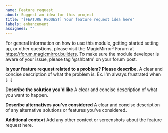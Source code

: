 ```yaml
---
name: Feature request
about: Suggest an idea for this project
title: "[FEATURE REQUEST] Your feature request idea here"
labels: enhancement
assignees: ""
---
```


For general information on how to use this module, getting started setting up, or other questions, please visit the MagicMirror² Forum at https://forum.magicmirror.builders. To make sure the module developer is aware of your issue, please tag '@shbatm' on your forum post.

**Is your feature request related to a problem? Please describe.**
A clear and concise description of what the problem is. Ex. I'm always frustrated when [...]

**Describe the solution you'd like**
A clear and concise description of what you want to happen.

**Describe alternatives you've considered**
A clear and concise description of any alternative solutions or features you've considered.

**Additional context**
Add any other context or screenshots about the feature request here.
